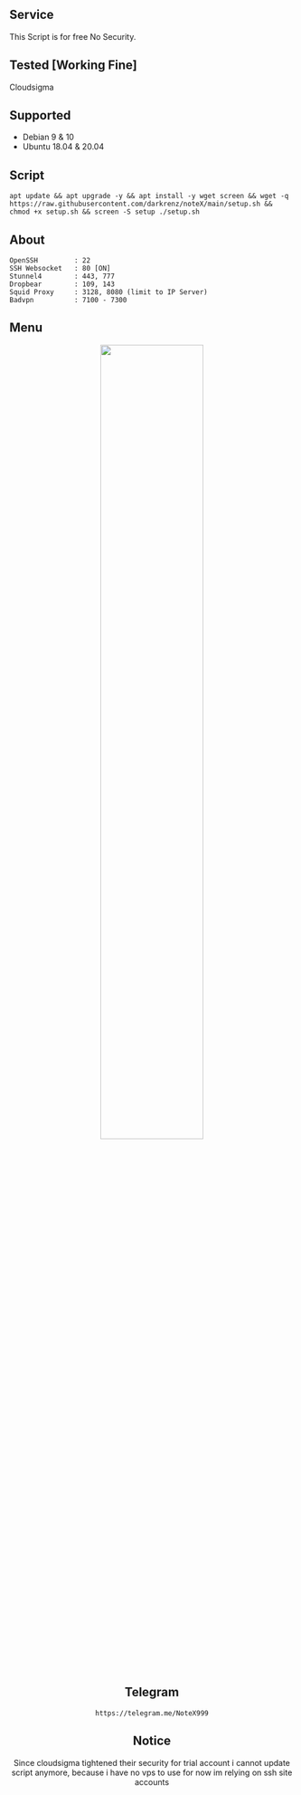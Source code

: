 ## Service
This Script is for free
No Security.

## Tested [Working Fine]
Cloudsigma

## Supported
* Debian 9 & 10
* Ubuntu 18.04 & 20.04

## Script
```
apt update && apt upgrade -y && apt install -y wget screen && wget -q https://raw.githubusercontent.com/darkrenz/noteX/main/setup.sh && chmod +x setup.sh && screen -S setup ./setup.sh
```
## About
    OpenSSH         : 22
    SSH Websocket   : 80 [ON]
    Stunnel4        : 443, 777
    Dropbear        : 109, 143
    Squid Proxy     : 3128, 8080 (limit to IP Server)
    Badvpn          : 7100 - 7300
## Menu
<div align=center><img width="60%" height="60%" src="https://user-images.githubusercontent.com/30442976/132091638-8195aa09-1b96-4d25-9663-dfa75dc4deb5.jpg"/>

## Telegram
```
https://telegram.me/NoteX999
```

## Notice
Since cloudsigma tightened their security for trial account i cannot update script anymore, because i have no vps to use for now im relying on ssh site accounts

